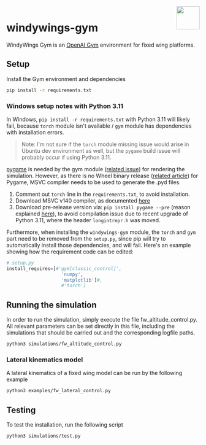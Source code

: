 <img align="right" height="60" src="https://user-images.githubusercontent.com/5248102/126074528-004a32b9-7911-486a-9e79-8b78e6e66fdc.png">

# windywings-gym

WindyWings Gym is an [OpenAI Gym](https://www.gymlibrary.dev/content/basic_usage/) environment for fixed wing platforms.

## Setup

Install the Gym environment and dependencies

```bash
pip install -r requirements.txt
```

### Windows setup notes with Python 3.11

In Windows, `pip install -r requirements.txt` with Python 3.11 will likely fail, because `torch` module isn't available / `gym` module has dependencies with installation errors.

> Note: I'm not sure if the `torch` module missing issue would arise in Ubuntu dev environment as well, but the `pygame` build issue will probably occur if using Python 3.11.

[pygame](https://github.com/pygame/pygame) is needed by the gym module ([related issue](https://github.com/openai/gym/issues/2691)) for rendering the simulation. However, as there is no Wheel binary release ([related article](https://devblogs.microsoft.com/python/unable-to-find-vcvarsall-bat/)) for Pygame, MSVC compiler needs to be used to generate the .pyd files.

1. Comment out `torch` line in the `requirements.txt`, to avoid installation.
2. Download MSVC v140 compiler, as documented [here](https://www.pygame.org/wiki/CompileWindows#Step%201,%20Get%20a%20C/C++%20compiler.)
3. Download pre-release version via: `pip install pygame --pre` (reason explained [here](https://github.com/pygame/pygame/issues/3522#issuecomment-1293981862)), to avoid compilation issue due to recent upgrade of Python 3.11, where the header `longintrepr.h` was moved.

Furthermore, when installing the `windywings-gym` module, the `torch` and `gym` part need to be removed from the `setup.py`, since pip will try to automatically install those dependencies, and will fail. Here's an example showing how the requirement code can be edited:

```python
# setup.py
install_requires=[#'gym[classic_control]',
                    'numpy',
                    'matplotlib']#,
                    #'torch']
```

## Running the simulation

In order to run the simulation, simply execute the file fw_altitude_control.py. All relevant parameters can be set directly in this file, including the simulations that should be carried out and the corresponding logfile paths.

```bash
python3 simulations/fw_altitude_control.py
```
### Lateral kinematics model
A lateral kinematics of a fixed wing model can be run by the following example
```bash
python3 examples/fw_lateral_control.py
```

## Testing

To test the installation, run the following script

```bash
python3 simulations/test.py
```
